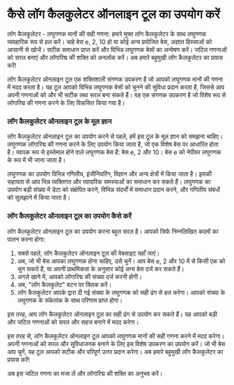 कैसे लॉग कैलकुलेटर ऑनलाइन टूल का उपयोग करें
===========================================

लॉग कैलकुलेटर - लघुगणक मानों की सही गणना: हमारे मुफ्त लॉग कैलकुलेटर के साथ लघुगणक व्यवहारिक रूप से हल करें। चाहे बेस e, 2, 10 हो या कोई अन्य प्रयोजित बेस, अज्ञात हिस्साओं को आसानी से खोजें। सटीक समाधान प्राप्त करें और विभिन्न लघुगणक बेसों का अन्वेषण करें। जटिल गणनाओं को सरल बनाएं और लॉगारिद्म की शक्ति को अनलॉक करें। अब हमारे बहुमुखी लॉग कैलकुलेटर का प्रयास करें!

लॉग कैलकुलेटर ऑनलाइन टूल एक शक्तिशाली संगणक उपकरण है जो आपको लघुगणक मानों की गणना में मदद करता है। यह टूल आपको विभिन्न लघुगणक बेसों को चुनने की सुविधा प्रदान करता है, जिससे आप अपनी गणनाओं को और भी सटीक तथा सरल बना सकते हैं। यह एक संगणक उपकरण है जो विशेष रूप से लॉगारिद्म की गणना करने के लिए विकसित किया गया है।

### लॉग कैलकुलेटर ऑनलाइन टूल के मूल ज्ञान

लॉग कैलकुलेटर ऑनलाइन टूल का उपयोग करने से पहले, हमें इस टूल के मूल ज्ञान को समझना चाहिए। लघुगणक लॉगारिद्म की गणना करने के लिए उपयोग किया जाता है, जो एक विशेष बेस पर आधारित होता है। व्यापक रूप से इस्तेमाल होने वाले लघुगणक बेस हैं: बेस e, 2 और 10। बेस e को नेपीयर लघुगणक के रूप में भी जाना जाता है।

लघुगणक का उपयोग विभिन्न गणितीय, इंजीनियरिंग, विज्ञान और अन्य क्षेत्रों में किया जाता है। इसकी सहायता से आप भिन्न व्यक्तिगत और व्यापारिक समस्याओं का समाधान कर सकते हैं। लघुगणक का उपयोग बड़ी संख्या में डेटा को संक्षेपित करने, विभिन्न संदर्भों में समाधान प्रदान करने, और गणितीय संबंधों को सुलझाने में किया जाता है।

### लॉग कैलकुलेटर ऑनलाइन टूल का उपयोग कैसे करें

लॉग कैलकुलेटर ऑनलाइन टूल का उपयोग करना बहुत सरल है। आपको सिर्फ निम्नलिखित कदमों का पालन करना होगा:

1. सबसे पहले, लॉग कैलकुलेटर ऑनलाइन टूल की वेबसाइट यहाँ जाएं।
2. अब, जो भी बेस आपका लघुगणक होना चाहिए, उसे चुनें। आप बेस e, 2 और 10 में से किसी एक को चुन सकते हैं, या अपनी प्राथमिकता के अनुसार कोई अन्य बेस दर्ज कर सकते हैं।
3. अगले खाने में, आपको लॉगारिद्म की संख्या दर्ज करनी होगी।
4. अब, "लॉग कैलकुलेट" बटन पर क्लिक करें।
5. लॉग कैलकुलेटर आपके द्वारा दी गई संख्या के लघुगणक को सही ढंग से हल करेगा। आपको संख्या के लघुगणक के संकेतांक के साथ परिणाम प्राप्त होगा।

इस तरह, आप लॉग कैलकुलेटर ऑनलाइन टूल का सही ढंग से उपयोग कर सकते हैं। यह आपको बड़ी और जटिल गणनाओं को सरल और सहज बनाने में मदद करेगा।

इस तरह से, लॉग कैलकुलेटर ऑनलाइन टूल आपको लघुगणक मानों की सही गणना करने में मदद करेगा। अपनी गणनाओं को सरल और सुविधाजनक बनाने के लिए इस विशेष उपकरण का उपयोग करें। जो भी बेस आप चुनें, यह टूल आपको सटीक और परिपूर्ण उत्तर प्रदान करेगा। अब हमारे बहुमुखी लॉग कैलकुलेटर का प्रयास करें!

अब इस जटिल गणना का मजा लें और लॉगारिद्म की शक्ति का अनुभव करें।